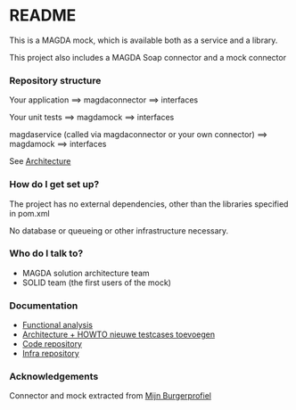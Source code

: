 # README #

This is a MAGDA mock, which is available both as a service and a library.

This project also includes a MAGDA Soap connector and a mock connector

### Repository structure ###

Your application ==> magdaconnector ==> interfaces 

Your unit tests ==> magdamock ==> interfaces

magdaservice (called via magdaconnector or your own connector) ==> magdamock ==> interfaces

See [Architecture](https://vlaamseoverheid.atlassian.net/wiki/spaces/MARCHT/pages/6170676392/MAGDA+Afnemer+Mock+-+Architectuur)

### How do I get set up? ###

The project has no external dependencies, other than the libraries specified in pom.xml

No database or queueing or other infrastructure necessary.

### Who do I talk to? ###

* MAGDA solution architecture team
* SOLID team (the first users of the mock)

### Documentation ###

* [Functional analysis](https://vlaamseoverheid.atlassian.net/wiki/spaces/MARCHT/pages/6083871398/MAGDA+afnemer+Mock+vs+MAGDA+developer+Mock)
* [Architecture + HOWTO nieuwe testcases toevoegen](https://vlaamseoverheid.atlassian.net/wiki/spaces/MARCHT/pages/6170676392/MAGDA+Afnemer+Mock+-+Architectuur)
* [Code repository](https://bitbucket.org/vlaamseoverheid/magdamock.service/src/main/)
* [Infra repository](https://bitbucket.org/vlaamseoverheid/magdamock.service-infra/src/master/)


### Acknowledgements ###

Connector and mock extracted from [Mijn Burgerprofiel](https://www.burgerprofiel.be/)